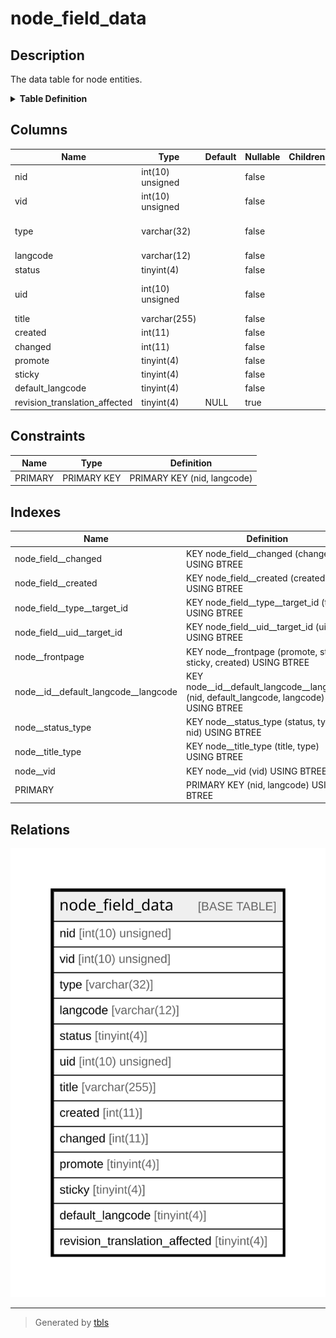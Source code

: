 # node_field_data

## Description

The data table for node entities.

<details>
<summary><strong>Table Definition</strong></summary>

```sql
CREATE TABLE `node_field_data` (
  `nid` int(10) unsigned NOT NULL,
  `vid` int(10) unsigned NOT NULL,
  `type` varchar(32) CHARACTER SET ascii COLLATE ascii_general_ci NOT NULL COMMENT 'The ID of the target entity.',
  `langcode` varchar(12) CHARACTER SET ascii COLLATE ascii_general_ci NOT NULL,
  `status` tinyint(4) NOT NULL,
  `uid` int(10) unsigned NOT NULL COMMENT 'The ID of the target entity.',
  `title` varchar(255) NOT NULL,
  `created` int(11) NOT NULL,
  `changed` int(11) NOT NULL,
  `promote` tinyint(4) NOT NULL,
  `sticky` tinyint(4) NOT NULL,
  `default_langcode` tinyint(4) NOT NULL,
  `revision_translation_affected` tinyint(4) DEFAULT NULL,
  PRIMARY KEY (`nid`,`langcode`),
  KEY `node__id__default_langcode__langcode` (`nid`,`default_langcode`,`langcode`),
  KEY `node__vid` (`vid`),
  KEY `node_field__type__target_id` (`type`),
  KEY `node_field__uid__target_id` (`uid`),
  KEY `node_field__created` (`created`),
  KEY `node_field__changed` (`changed`),
  KEY `node__status_type` (`status`,`type`,`nid`),
  KEY `node__frontpage` (`promote`,`status`,`sticky`,`created`),
  KEY `node__title_type` (`title`(191),`type`(4))
) ENGINE=InnoDB DEFAULT CHARSET=utf8mb4 COLLATE=utf8mb4_general_ci COMMENT='The data table for node entities.'
```

</details>

## Columns

| Name | Type | Default | Nullable | Children | Parents | Comment |
| ---- | ---- | ------- | -------- | -------- | ------- | ------- |
| nid | int(10) unsigned |  | false |  |  |  |
| vid | int(10) unsigned |  | false |  |  |  |
| type | varchar(32) |  | false |  |  | The ID of the target entity. |
| langcode | varchar(12) |  | false |  |  |  |
| status | tinyint(4) |  | false |  |  |  |
| uid | int(10) unsigned |  | false |  |  | The ID of the target entity. |
| title | varchar(255) |  | false |  |  |  |
| created | int(11) |  | false |  |  |  |
| changed | int(11) |  | false |  |  |  |
| promote | tinyint(4) |  | false |  |  |  |
| sticky | tinyint(4) |  | false |  |  |  |
| default_langcode | tinyint(4) |  | false |  |  |  |
| revision_translation_affected | tinyint(4) | NULL | true |  |  |  |

## Constraints

| Name | Type | Definition |
| ---- | ---- | ---------- |
| PRIMARY | PRIMARY KEY | PRIMARY KEY (nid, langcode) |

## Indexes

| Name | Definition |
| ---- | ---------- |
| node_field__changed | KEY node_field__changed (changed) USING BTREE |
| node_field__created | KEY node_field__created (created) USING BTREE |
| node_field__type__target_id | KEY node_field__type__target_id (type) USING BTREE |
| node_field__uid__target_id | KEY node_field__uid__target_id (uid) USING BTREE |
| node__frontpage | KEY node__frontpage (promote, status, sticky, created) USING BTREE |
| node__id__default_langcode__langcode | KEY node__id__default_langcode__langcode (nid, default_langcode, langcode) USING BTREE |
| node__status_type | KEY node__status_type (status, type, nid) USING BTREE |
| node__title_type | KEY node__title_type (title, type) USING BTREE |
| node__vid | KEY node__vid (vid) USING BTREE |
| PRIMARY | PRIMARY KEY (nid, langcode) USING BTREE |

## Relations

![er](node_field_data.svg)

---

> Generated by [tbls](https://github.com/k1LoW/tbls)
